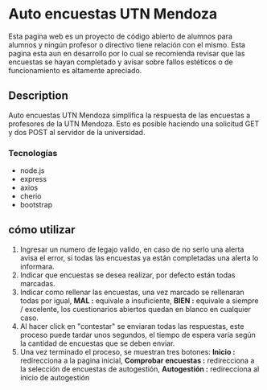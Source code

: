 # Auto encuestas UTN Mendoza

Esta pagina web es un proyecto de código abierto de alumnos para alumnos y ningún profesor o directivo tiene relación con el mismo.
Esta pagina esta aun en desarrollo por lo cual se recomienda revisar que las encuestas se hayan completado y avisar sobre fallos estéticos o de funcionamiento es altamente apreciado.

## Description 
Auto encuestas UTN Mendoza simplifica la respuesta de las encuestas a profesores de la UTN Mendoza.
Esto es posible haciendo una solicitud GET y dos POST al servidor de la universidad.
### Tecnologías
 - node.js
 - express
 - axios
 - cherio
 - bootstrap

##   cómo utilizar

 1. Ingresar un numero de legajo valido, en caso de no serlo una alerta avisa el error, si todas las encuestas ya están completadas una alerta lo informara.  
 2. Indicar que encuestas se desea realizar, por defecto están todas marcadas. 
 3. Indicar como rellenar las encuestas, una vez marcado se rellenaran todas por igual, **MAL :** equivale a insuficiente, **BIEN :** equivale a siempre / excelente, los cuestionarios abiertos quedan en blanco en cualquier caso.
 4. Al hacer click en "contestar" se enviaran todas las respuestas, este proceso puede tardar unos segundos, el tiempo de espera varia según la cantidad de encuestas que se deben enviar.
 5. Una vez terminado el proceso, se muestran tres botones: **Inicio :** redirecciona a la pagina inicial, **Comprobar encuestas :** redirecciona a la selección de encuestas de autogestión, **Autogestión :** redirecciona al inicio de autogestión  
